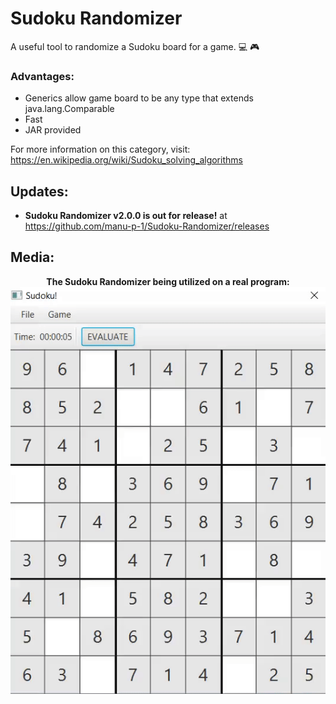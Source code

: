 
# Sudoku Randomizer
A useful tool to randomize a Sudoku board for a game. :computer: :video_game:    
### Advantages:
- Generics allow game board to be any type that extends java.lang.Comparable
- Fast
- JAR provided

For more information on this category, visit: https://en.wikipedia.org/wiki/Sudoku_solving_algorithms

## Updates:
- **Sudoku Randomizer v2.0.0 is out for release!** at https://github.com/manu-p-1/Sudoku-Randomizer/releases

## Media:
<p align="center">
    <b>The Sudoku Randomizer being utilized on a real program:</b>
    <img src="https://github.com/manu-p-1/Sudoku-Randomizer/blob/master/Application_Media/Application_Recording.gif">   
</p>
